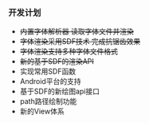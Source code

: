 ### 开发计划

- ~~内置字体解析器 读取字体文件并渲染~~
- ~~字体渲染采用SDF技术  完成抗锯齿效果~~
- ~~字体渲染支持多种字体文件格式~~
- ~~新的基于SDF的渲染API~~
- 实现常用SDF函数
- Android平台的支持
- 基于SDF的新绘图api接口
- path路径绘制功能
- 新的View体系
